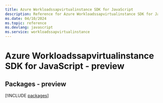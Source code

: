 ```yaml
---
title: Azure Workloadssapvirtualinstance SDK for JavaScript
description: Reference for Azure Workloadssapvirtualinstance SDK for JavaScript
ms.date: 04/10/2024
ms.topic: reference
ms.devlang: javascript
ms.service: workloadssapvirtualinstance
---
```

# Azure Workloadssapvirtualinstance SDK for JavaScript - preview
## Packages - preview
[!INCLUDE [packages](workloadssapvirtualinstance-index.md)]